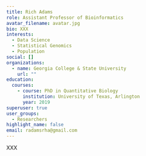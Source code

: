 ```yaml
---
title: Rich Adams
role: Assistant Professor of Bioinformatics
avatar_filename: avatar.jpg
bio: XXX
interests:
  - Data Science
  - Statistical Genomics
  - Population
social: []
organizations:
  - name: Georgia College & State University
    url: ""
education:
  courses:
    - course: PhD in Quantitative Biology
      institution: University of Texas, Arlington
      year: 2019
superuser: true
user_groups:
  - Researchers
highlight_name: false
email: radamsrha@gmail.com
---
```

XXX